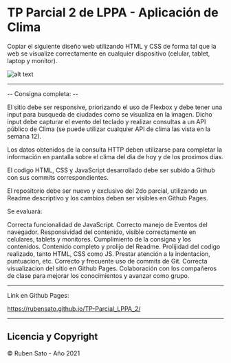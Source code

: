 # TP Parcial 2 de LPPA - Aplicación de Clima

Copiar el siguiente diseño web utilizando HTML y CSS de forma tal que la web se visualize correctamente en cualquier dispositivo (celular, tablet, laptop y monitor).


![alt text](https://github.com/rubensato/TP-Parcial_LPPA_2/master/img/parcial2.phg?raw=true)


---
-- Consigna completa: --

El sitio debe ser responsive, priorizando el uso de Flexbox y debe tener una input para busqueda de ciudades como se visualiza en la imagen. Dicho input debe capturar el evento del teclado y realizar consultas a un API público de Clima (se puede utilizar cualquier API de clima las vista en la semana 12).

Los datos obtenidos de la consulta HTTP deben utilizarse para completar la información en pantalla sobre el clima del dia de hoy y de los proximos dias.



El codigo HTML, CSS y JavaScript desarrollado debe ser subido a Github con sus commits correspondientes.

El repositorio debe ser nuevo y exclusivo del 2do parcial, utilizando un Readme descriptivo y los cambios deben ser visibles en Github Pages.

Se evaluará:

Correcta funcionalidad de JavaScript.
Correcto manejo de Eventos del navegador.
Responsividad del contenido, visible correctamente en celulares, tablets y monitores.
Cumplimiento de la consigna y los contenidos.
Contenido completo y prolijo del Readme.
Prolijidad del codigo realizado, tanto HTML, CSS como JS. Prestar atención a la indentacion, puntuacion, etc.
Correcto y frecuente uso de commits de Git.
Correcta visualizacion del sitio en Github Pages.
Colaboración con los compañeros de clase para mejorar los conocimientos y avanzar como grupo.


---
Link en Github Pages:

https://rubensato.github.io/TP-Parcial_LPPA_2/

---
## Licencia y Copyright

© Ruben Sato - Año 2021
